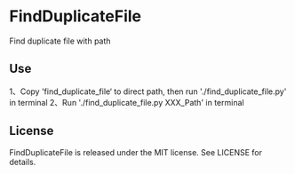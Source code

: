 # FindDuplicateFile

Find duplicate file with path

## Use
1、Copy 'find_duplicate_file‘ to direct path, then run './find_duplicate_file.py' in terminal
2、Run './find_duplicate_file.py XXX_Path' in terminal
## License
FindDuplicateFile is released under the MIT license. See LICENSE for details.